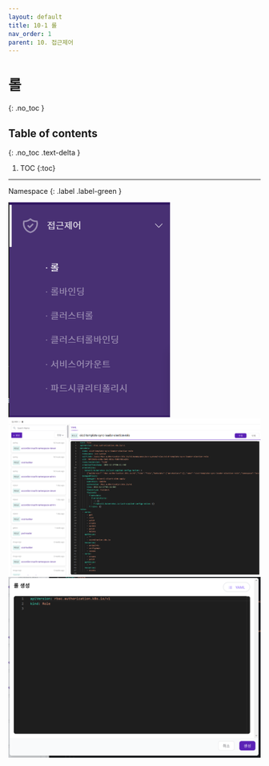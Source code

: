 ```yaml
---
layout: default
title: 10-1 롤
nav_order: 1
parent: 10. 접근제어
---
```


# 롤
{: .no_toc }

## Table of contents
{: .no_toc .text-delta }

1. TOC
{:toc}

---

<div class="code-example" markdown="1">
Namespace
{: .label .label-green }
</div>

![ac-001.png](/assets/images/ac/ac-001.png)
![ac-007.png](/assets/images/ac/ac-007.png)
![ac-008.png](/assets/images/ac/ac-008.png)
